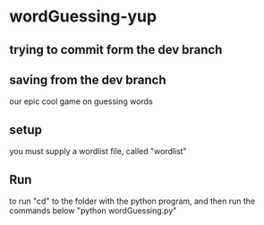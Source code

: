 # wordGuessing-yup

## trying to commit form the dev branch 

## saving from the dev branch

our epic cool game on guessing words

## setup

you must supply a wordlist file, called "wordlist"

## Run

to run "cd" to the folder with the python program, and then run the commands below 
"python wordGuessing.py"